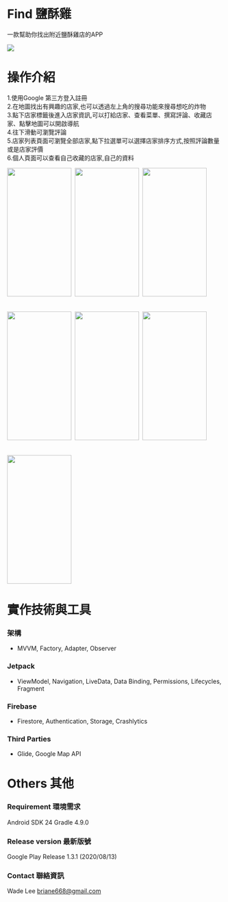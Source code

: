 
# Find 鹽酥雞

一款幫助你找出附近鹽酥雞店的APP

[![](https://i.imgur.com/T6c2IRH.png)](https://play.google.com/store/apps/details?id=com.wade.friedfood&hl=zh-TW)

# 操作介紹
1.使用Google 第三方登入註冊<br>
2.在地圖找出有興趣的店家,也可以透過左上角的搜尋功能來搜尋想吃的炸物<br>
3.點下店家標籤後進入店家資訊,可以打給店家、查看菜單、撰寫評論、收藏店家、點擊地圖可以開啟導航<br>
4.往下滑動可瀏覽評論<br>
5.店家列表頁面可瀏覽全部店家,點下拉選單可以選擇店家排序方式,按照評論數量或是店家評價<br>
6.個人頁面可以查看自己收藏的店家,自己的資料

<table>
<img src="https://i.imgur.com/VhR046f.png" width="150" height="300">&nbsp
<img src="https://i.imgur.com/9eieBqL.jpg" width="150" height="300">&nbsp
<img src="https://i.imgur.com/EdYIUGi.jpg" width="150" height="300">&nbsp</table><table>
<img src="https://i.imgur.com/kXf8XkU.jpg" width="150" height="300">&nbsp
<img src="https://i.imgur.com/ITxPjXt.jpg" width="150" height="300">&nbsp
<img src="https://i.imgur.com/AQjLu3C.jpg" width="150" height="300">&nbsp</table>
<img src="https://i.imgur.com/qdWu0Em.jpg" width="150" height="300">



# 實作技術與工具
### 架構
- MVVM, Factory, Adapter, Observer

### Jetpack
- ViewModel, Navigation, LiveData, Data Binding, Permissions, Lifecycles, Fragment

### Firebase
- Firestore, Authentication, Storage,  Crashlytics

### Third Parties
- Glide, Google Map API


# Others 其他
### Requirement 環境需求
Android SDK 24
Gradle 4.9.0

### Release version 最新版號
Google Play Release 1.3.1 (2020/08/13)

### Contact 聯絡資訊
Wade Lee briane668@gmail.com
